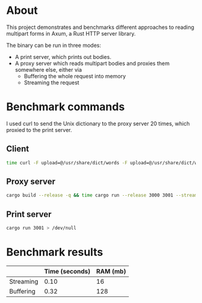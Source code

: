 # About

This project demonstrates and benchmarks different approaches to reading multipart forms in Axum, a Rust HTTP server library.

The binary can be run in three modes:
 - A print server, which prints out bodies.
 - A proxy server which reads multipart bodies and proxies them somewhere else, either via
   - Buffering the whole request into memory
   - Streaming the request 

# Benchmark commands

I used curl to send the Unix dictionary to the proxy server 20 times, which proxied to the print server.

## Client

```sh
time curl -F upload=@/usr/share/dict/words -F upload=@/usr/share/dict/words -F upload=@/usr/share/dict/words -F upload=@/usr/share/dict/words -F upload=@/usr/share/dict/words -F upload=@/usr/share/dict/words -F upload=@/usr/share/dict/words -F upload=@/usr/share/dict/words -F upload=@/usr/share/dict/words -F upload=@/usr/share/dict/words -F upload=@/usr/share/dict/words -F upload=@/usr/share/dict/words -F upload=@/usr/share/dict/words -F upload=@/usr/share/dict/words -F upload=@/usr/share/dict/words -F upload=@/usr/share/dict/words -F upload=@/usr/share/dict/words -F upload=@/usr/share/dict/words -F upload=@/usr/share/dict/words -F upload=@/usr/share/dict/words 127.0.0.1:3000/ && kill $(pbpaste)
```

## Proxy server

```sh
cargo build --release -q && time cargo run --release 3000 3001 --streaming
```

## Print server

```sh
cargo run 3001 > /dev/null
```

# Benchmark results

|           | Time (seconds)  | RAM (mb) |
| --------- | --------------- | -------- |
| Streaming | 0.10            | 16
| Buffering | 0.32            | 128


